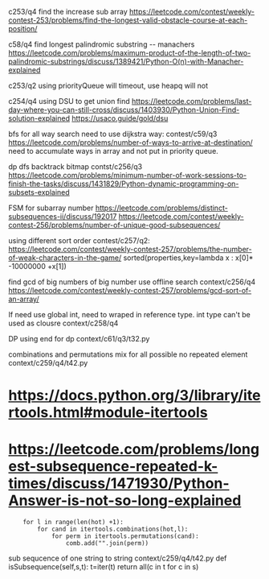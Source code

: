 c253/q4 find the increase sub array
https://leetcode.com/contest/weekly-contest-253/problems/find-the-longest-valid-obstacle-course-at-each-position/

c58/q4 find longest palindromic substring -- manachers
https://leetcode.com/problems/maximum-product-of-the-length-of-two-palindromic-substrings/discuss/1389421/Python-O(n)-with-Manacher-explained

c253/q2 using priorityQueue will timeout, use heapq will not

c254/q4 using DSU to get union find https://leetcode.com/problems/last-day-where-you-can-still-cross/discuss/1403930/Python-Union-Find-solution-explained
https://usaco.guide/gold/dsu


bfs for all way search need to use dijkstra way:
contest/c59/q3 https://leetcode.com/problems/number-of-ways-to-arrive-at-destination/
need to accumulate ways in array and not put in priority queue. 


dp dfs backtrack bitmap
contst/c256/q3 https://leetcode.com/problems/minimum-number-of-work-sessions-to-finish-the-tasks/discuss/1431829/Python-dynamic-programming-on-subsets-explained

FSM for subarray number https://leetcode.com/problems/distinct-subsequences-ii/discuss/192017
https://leetcode.com/contest/weekly-contest-256/problems/number-of-unique-good-subsequences/


using different sort order contest/c257/q2:
https://leetcode.com/contest/weekly-contest-257/problems/the-number-of-weak-characters-in-the-game/
sorted(properties,key=lambda x : x[0]* -10000000 +x[1])


find gcd of big numbers of big number use offline search 
context/c256/q4 https://leetcode.com/contest/weekly-contest-257/problems/gcd-sort-of-an-array/

If need use global int, need to wraped in reference type. int type can't be used as clousre
context/c258/q4 


DP using end for dp context/c61/q3/t32.py

combinations and permutations mix for all possible no repeated element context/c259/q4/t42.py
# https://docs.python.org/3/library/itertools.html#module-itertools
# https://leetcode.com/problems/longest-subsequence-repeated-k-times/discuss/1471930/Python-Answer-is-not-so-long-explained
        for l in range(len(hot) +1):
            for cand in itertools.combinations(hot,l):
                for perm in itertools.permutations(cand):
                    comb.add("".join(perm))
sub sequcence of one string to string context/c259/q4/t42.py
    def isSubsequence(self,s,t):
        t=iter(t)
        return all(c in t for c in s)

